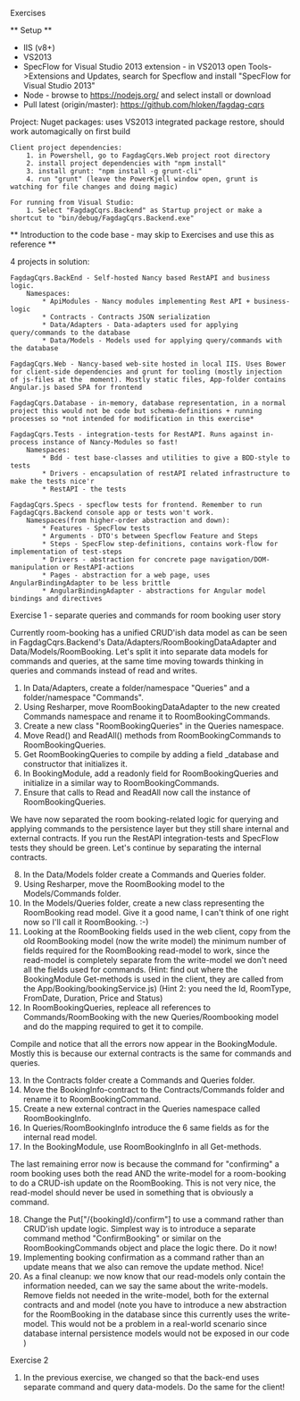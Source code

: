 Exercises

** Setup **

* IIS (v8+)
* VS2013
* SpecFlow for Visual Studio 2013 extension - in VS2013 open Tools->Extensions and Updates, search for Specflow and install "SpecFlow for Visual Studio 2013"
* Node - browse to https://nodejs.org/ and select install or download
* Pull latest (origin/master): https://github.com/hloken/fagdag-cqrs

Project:
	Nuget packages: uses VS2013 integrated package restore, should work automagically on first build

	Client project dependencies:
		1. in Powershell, go to FagdagCqrs.Web project root directory
		2. install project dependencies with "npm install"
		3. install grunt: "npm install -g grunt-cli" 
		4. run "grunt" (leave the PowerKjell window open, grunt is watching for file changes and doing magic)

	For running from Visual Studio:
		1. Select "FagdagCqrs.Backend" as Startup project or make a shortcut to "bin/debug/FagdagCqrs.Backend.exe"

** Introduction to the code base - may skip to Exercises and use this as reference **

4 projects in solution: 

	FagdagCqrs.BackEnd - Self-hosted Nancy based RestAPI and business logic. 
		Namespaces:
			* ApiModules - Nancy modules implementing Rest API + business-logic
			* Contracts - Contracts JSON serialization
			* Data/Adapters - Data-adapters used for applying query/commands to the database
			* Data/Models - Models used for applying query/commands with the database

	FagdagCqrs.Web - Nancy-based web-site hosted in local IIS. Uses Bower for client-side dependencies and grunt for tooling (mostly injection of js-files at the  moment). Mostly static files, App-folder contains Angular.js based SPA for frontend

	FagdagCqrs.Database - in-memory, database representation, in a normal project this would not be code but schema-definitions + running processes so *not intended for modification in this exercise*

	FagdagCqrs.Tests - integration-tests for RestAPI. Runs against in-process instance of Nancy-Modules so fast!
		Namespaces:
			* Bdd - test base-classes and utilities to give a BDD-style to tests
			* Drivers - encapsulation of restAPI related infrastructure to make the tests nice'r
			* RestAPI - the tests

	FagdagCqrs.Specs - specflow tests for frontend. Remember to run FagdagCqrs.Backend console app or tests won't work. 
		Namespaces(from higher-order abstraction and down):
			* Features - SpecFlow tests
			* Arguments - DTO's between Specflow Feature and Steps
			* Steps - SpecFlow step-definitions, contains work-flow for implementation of test-steps
			* Drivers - abstraction for concrete page navigation/DOM-manipulation or RestAPI-actions
			* Pages - abstraction for a web page, uses AngularBindingAdapter to be less brittle
			* AngularBindingAdapter - abstractions for Angular model bindings and directives

Exercise 1 - separate queries and commands for room booking user story

Currently room-booking has a unified CRUD'ish data model as can be seen in FagdagCqrs.Backend's Data/Adapters/RoomBookingDataAdapter and Data/Models/RoomBooking. Let's split it into separate data models for commands and queries, at the same time moving towards thinking in queries and commands instead of read and writes.

1. In Data/Adapters, create a folder/namespace "Queries" and a folder/namespace "Commands".
2. Using Resharper, move RoomBookingDataAdapter to the new created Commands namespace and rename it to RoomBookingCommands.
3. Create a new class "RoomBookingQueries" in the Queries namespace.
4. Move Read() and ReadAll() methods from RoomBookingCommands to RoomBookingQueries.
5. Get RoomBookingQueries to compile by adding a field _database and constructor that initializes it.
6. In BookingModule, add a readonly field for RoomBookingQueries and initialize in a similar way to RoomBookingCommands.
7. Ensure that calls to Read and ReadAll now call the instance of RoomBookingQueries.

We have now separated the room booking-related logic for querying and applying commands to the persistence layer but they still share internal and external contracts. If you run the RestAPI integration-tests and SpecFlow tests they should be green. Let's continue by separating the internal contracts.

8. In the Data/Models folder create a Commands and Queries folder.
9. Using Resharper, move the RoomBooking model to the Models/Commands folder.
10. In the Models/Queries folder, create a new class representing the RoomBooking read model. Give it a good name, I can't think of one right now so I'll call it RoomBooking. :-) 
11. Looking at the RoomBooking fields used in the web client, copy from the old RoomBooking model (now the write model) the minimum number of fields required for the RoomBooking read-model to work, since the read-model is completely separate from the write-model we don't need all the fields used for commands.
(Hint: find out where the BookingModule Get-methods is used in the client, they are called from the App/Booking/bookingService.js)
(Hint 2: you need the Id, RoomType, FromDate, Duration, Price and Status)
12. In RoomBookingQueries, repleace all references to Commands/RoomBooking with the new Queries/Roombooking model and do the mapping required to get it to compile.

Compile and notice that all the errors now appear in the BookingModule. Mostly this is because our external contracts is the same for commands and queries. 

13. In the Contracts folder create a Commands and Queries folder.
14. Move the BookingInfo-contract to the Contracts/Commands folder and rename it to RoomBookingCommand.
15. Create a new external contract in the Queries namespace called RoomBookingInfo.
16. In Queries/RoomBookingInfo introduce the 6 same fields as for the internal read model.
17. In the BookingModule, use RoomBookingInfo in all Get-methods.

The last remaining error now is because the command for "confirming" a room booking uses both the read AND the write-model for a room-booking to do a CRUD-ish update on the RoomBooking. This is not very nice, the read-model should never be used in something that is obviously a command.

18. Change the Put["/{bookingId}/confirm"] to use a command rather than CRUD'ish update logic. Simplest way is to introduce a separate command method "ConfirmBooking" or similar on the RoomBookingCommands object and place the logic there. Do it now!
19. Implementing booking confirmation as a command rather than an update means that we also can remove the update method. Nice!
20. As a final cleanup: we now know that our read-models only contain the information needed, can we say the same about the write-models. Remove fields not needed in the write-model, both for the external contracts and and model (note you have to introduce a new abstraction for the RoomBooking in the database since this currently uses the write-model. This would not be a problem in a real-world scenario since database internal persistence models would not be exposed in our code )

Exercise 2
1. In the previous exercise, we changed so that the back-end uses separate command and query data-models. Do the same for the client!
